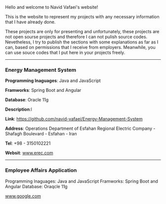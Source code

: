 Hello and welcome to Navid Vafaei's website!

This is the website to represent my projects with any necessary information that I have already done.

These projects are only for presenting and unfortunately, these projects are not open sourse projects and therefore I can not pulish source codes. Nevetheless, I try to publish the sections with some explanations as far as I can, based on permissions that I receive from employers.
Meanwhile, you can use souce codes that I put here in your projects freely.

---
### Energy Management System
**Programming lnaguages**: Java and JavaScript

**Framworks**: Spring Boot and Angular

**Database**: Oracle 11g

**Description**:l

**Link**: https://github.com/navid-vafaei/Energy-Management-System

**Address**: Operations Department of Esfahan Regional Electric Company - Shafagh Boulevard - Esfahan - Iran

**Tel**: +98 - 3150102221

**Websit**: www.erec.com

-----
### Employee Affairs Application 
Programming lnaguages: Java and JavaScript  Framworks: Spring Boot and Angular Database: Oraqcle 11g


www.google.com


